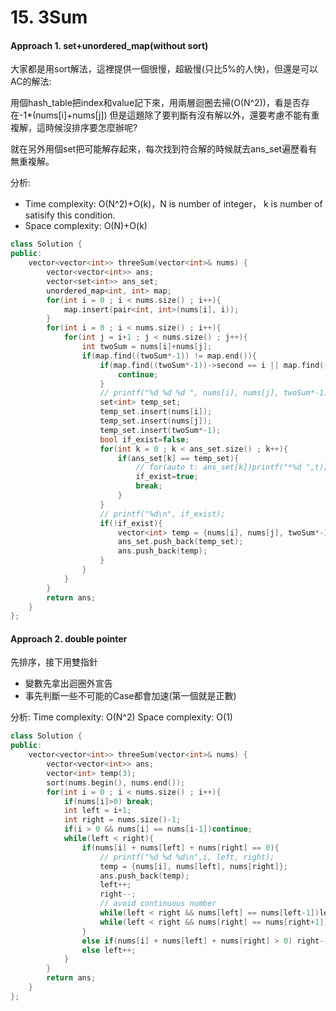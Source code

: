 # 15. 3Sum
#### Approach 1. set+unordered_map(without sort)
大家都是用sort解法，這裡提供一個很慢，超級慢(只比5%的人快)，但還是可以AC的解法:

用個hash_table把index和value記下來，用兩層迴圈去掃(O(N^2))，看是否存在-1*(nums[i]+nums[j])
但是這題除了要判斷有沒有解以外，還要考慮不能有重複解，這時候沒排序要怎麼辦呢?

就在另外用個set把可能解存起來，每次找到符合解的時候就去ans_set遍歷看有無重複解。

分析:
- Time complexity: O(N^2)+O(k)，N is number of integer， k is number of satisify this condition.
- Space complexity: O(N)+O(k)
```c++
class Solution {
public:
    vector<vector<int>> threeSum(vector<int>& nums) {
        vector<vector<int>> ans;
        vector<set<int>> ans_set;
        unordered_map<int, int> map;
        for(int i = 0 ; i < nums.size() ; i++){
            map.insert(pair<int, int>(nums[i], i));
        }
        for(int i = 0 ; i < nums.size() ; i++){
            for(int j = i+1 ; j < nums.size() ; j++){
                int twoSum = nums[i]+nums[j];
                if(map.find((twoSum*-1)) != map.end()){
                    if(map.find((twoSum*-1))->second == i || map.find((twoSum*-1))->second == j){
                        continue;
                    }
                    // printf("%d %d %d ", nums[i], nums[j], twoSum*-1);
                    set<int> temp_set;
                    temp_set.insert(nums[i]);
                    temp_set.insert(nums[j]);
                    temp_set.insert(twoSum*-1);
                    bool if_exist=false;
                    for(int k = 0 ; k < ans_set.size() ; k++){
                        if(ans_set[k] == temp_set){
                            // for(auto t: ans_set[k])printf("*%d ",t);
                            if_exist=true;
                            break;
                        }
                    }
                    // printf("%d\n", if_exist);
                    if(!if_exist){
                        vector<int> temp = {nums[i], nums[j], twoSum*-1};
                        ans_set.push_back(temp_set);
                        ans.push_back(temp);
                    }
                }
            }
        }
        return ans;
    }
};
```

#### Approach 2. double pointer
先排序，接下用雙指針
- 變數先拿出迴圈外宣告
- 事先判斷一些不可能的Case都會加速(第一個就是正數)

分析:
Time complexity: O(N^2)
Space complexity: O(1)
```c++
class Solution {
public:
    vector<vector<int>> threeSum(vector<int>& nums) {
        vector<vector<int>> ans;
        vector<int> temp(3);
        sort(nums.begin(), nums.end());
        for(int i = 0 ; i < nums.size() ; i++){
            if(nums[i]>0) break;
            int left = i+1;
            int right = nums.size()-1;
            if(i > 0 && nums[i] == nums[i-1])continue;
            while(left < right){
                if(nums[i] + nums[left] + nums[right] == 0){
                    // printf("%d %d %d\n",i, left, right);
                    temp = {nums[i], nums[left], nums[right]};
                    ans.push_back(temp);
                    left++;
                    right--;
                    // avoid continuous number
                    while(left < right && nums[left] == nums[left-1])left++;
                    while(left < right && nums[right] == nums[right+1])right--;
                }
                else if(nums[i] + nums[left] + nums[right] > 0) right--;
                else left++;
            }    
        }
        return ans;
    }
};
```
